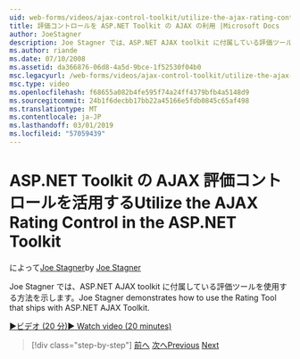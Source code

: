 ```yaml
---
uid: web-forms/videos/ajax-control-toolkit/utilize-the-ajax-rating-control-in-the-aspnet-toolkit
title: 評価コントロールを ASP.NET Toolkit の AJAX の利用 |Microsoft Docs
author: JoeStagner
description: Joe Stagner では、ASP.NET AJAX toolkit に付属している評価ツールを使用する方法を示します。
ms.author: riande
ms.date: 07/10/2008
ms.assetid: da366876-06d8-4a5d-9bce-1f52530f04b0
msc.legacyurl: /web-forms/videos/ajax-control-toolkit/utilize-the-ajax-rating-control-in-the-aspnet-toolkit
msc.type: video
ms.openlocfilehash: f68655a082b4fe595f74a24ff4379bfb4a5148d9
ms.sourcegitcommit: 24b1f6decbb17bb22a45166e5fdb0845c65af498
ms.translationtype: MT
ms.contentlocale: ja-JP
ms.lasthandoff: 03/01/2019
ms.locfileid: "57059439"
---
```

<a name="utilize-the-ajax-rating-control-in-the-aspnet-toolkit"></a><span data-ttu-id="aa40e-103">ASP.NET Toolkit の AJAX 評価コントロールを活用する</span><span class="sxs-lookup"><span data-stu-id="aa40e-103">Utilize the AJAX Rating Control in the ASP.NET Toolkit</span></span>
====================
<span data-ttu-id="aa40e-104">によって[Joe Stagner](https://github.com/JoeStagner)</span><span class="sxs-lookup"><span data-stu-id="aa40e-104">by [Joe Stagner](https://github.com/JoeStagner)</span></span>

<span data-ttu-id="aa40e-105">Joe Stagner では、ASP.NET AJAX toolkit に付属している評価ツールを使用する方法を示します。</span><span class="sxs-lookup"><span data-stu-id="aa40e-105">Joe Stagner demonstrates how to use the Rating Tool that ships with ASP.NET AJAX Toolkit.</span></span>

[<span data-ttu-id="aa40e-106">&#9654;ビデオ (20 分)</span><span class="sxs-lookup"><span data-stu-id="aa40e-106">&#9654; Watch video (20 minutes)</span></span>](https://channel9.msdn.com/Blogs/ASP-NET-Site-Videos/utilize-the-ajax-rating-control-in-the-aspnet-toolkit)

> [!div class="step-by-step"]
> <span data-ttu-id="aa40e-107">[前へ](how-do-i-the-ajax-toolkit-reorder-control.md)
> [次へ](control-extenders.md)</span><span class="sxs-lookup"><span data-stu-id="aa40e-107">[Previous](how-do-i-the-ajax-toolkit-reorder-control.md)
[Next](control-extenders.md)</span></span>
